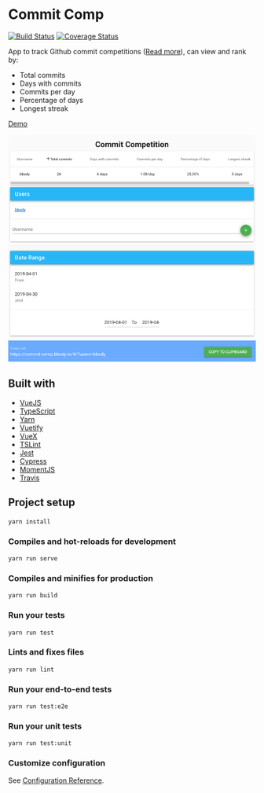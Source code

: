 # Commit Comp

[![Build Status](https://travis-ci.org/bbody/commit-comp.svg?branch=master)](https://travis-ci.org/bbody/commit-comp)
[![Coverage Status](https://coveralls.io/repos/github/bbody/commit-comp/badge.svg?branch=master)](https://coveralls.io/github/bbody/commit-comp?branch=master)

App to track Github commit competitions ([Read more](https://www.brendonbody.com/2019/04/28/commit-competition/)), can view and rank by:

- Total commits
- Days with commits
- Commits per day
- Percentage of days
- Longest streak

[Demo](https://commit-comp.bbody.io)

![Screenshot](screenshot.png)

## Built with

- [VueJS](https://vuejs.org/)
- [TypeScript](https://www.typescriptlang.org/)
- [Yarn](https://yarnpkg.com/)
- [Vuetify](https://vuetifyjs.com/)
- [VueX](https://vuex.vuejs.org/)
- [TSLint](https://palantir.github.io/tslint/)
- [Jest](https://jestjs.io/)
- [Cypress](https://www.cypress.io/)
- [MomentJS](https://momentjs.com/)
- [Travis](https://travis-ci.org/)

## Project setup
```
yarn install
```

### Compiles and hot-reloads for development
```
yarn run serve
```

### Compiles and minifies for production
```
yarn run build
```

### Run your tests
```
yarn run test
```

### Lints and fixes files
```
yarn run lint
```

### Run your end-to-end tests
```
yarn run test:e2e
```

### Run your unit tests
```
yarn run test:unit
```

### Customize configuration
See [Configuration Reference](https://cli.vuejs.org/config/).
